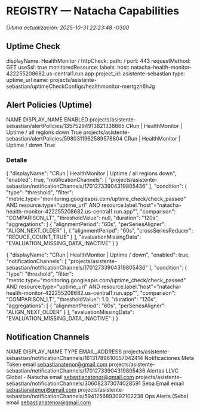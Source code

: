 # REGISTRY — Natacha Capabilities
_Última actualización: 2025-10-31 22:23:48 -0300_

## Uptime Check
displayName: HealthMonitor /
httpCheck:
  path: /
  port: 443
  requestMethod: GET
  useSsl: true
monitoredResource:
  labels:
    host: natacha-health-monitor-422255208682.us-central1.run.app
    project_id: asistente-sebastian
  type: uptime_url
name: projects/asistente-sebastian/uptimeCheckConfigs/healthmonitor-mertgzh6hJg

## Alert Policies (Uptime)
NAME                                                             DISPLAY_NAME                                      ENABLED
projects/asistente-sebastian/alertPolicies/13575294913821338865  CRun | HealthMonitor | Uptime / all regions down  True
projects/asistente-sebastian/alertPolicies/5980311962589578804   CRun | HealthMonitor | Uptime / down              True

### Detalle

{
  "displayName": "CRun | HealthMonitor | Uptime / all regions down",
  "enabled": true,
  "notificationChannels": [
    "projects/asistente-sebastian/notificationChannels/17012733904319805436"
  ],
  "condition": {
    "type": "threshold",
    "filter": "metric.type=\"monitoring.googleapis.com/uptime_check/check_passed\" AND resource.type=\"uptime_url\" AND resource.label.\"host\"=\"natacha-health-monitor-422255208682.us-central1.run.app\"",
    "comparison": "COMPARISON_LT",
    "thresholdValue": null,
    "duration": "120s",
    "aggregations": [
      {
        "alignmentPeriod": "60s",
        "perSeriesAligner": "ALIGN_NEXT_OLDER"
      },
      {
        "alignmentPeriod": "60s",
        "crossSeriesReducer": "REDUCE_COUNT_TRUE"
      }
    ],
    "evaluationMissingData": "EVALUATION_MISSING_DATA_INACTIVE"
  }
}

{
  "displayName": "CRun | HealthMonitor | Uptime / down",
  "enabled": true,
  "notificationChannels": [
    "projects/asistente-sebastian/notificationChannels/17012733904319805436"
  ],
  "condition": {
    "type": "threshold",
    "filter": "metric.type=\"monitoring.googleapis.com/uptime_check/check_passed\" AND resource.type=\"uptime_url\" AND resource.label.\"host\"=\"natacha-health-monitor-422255208682.us-central1.run.app\"",
    "comparison": "COMPARISON_LT",
    "thresholdValue": 1.0,
    "duration": "120s",
    "aggregations": [
      {
        "alignmentPeriod": "60s",
        "perSeriesAligner": "ALIGN_NEXT_OLDER"
      }
    ],
    "evaluationMissingData": "EVALUATION_MISSING_DATA_INACTIVE"
  }
}

## Notification Channels
NAME                                                                    DISPLAY_NAME                   TYPE   EMAIL_ADDRESS
projects/asistente-sebastian/notificationChannels/16131789610057042414  Notificaciones Meta Token      email  sebastianatenor@gmail.com
projects/asistente-sebastian/notificationChannels/17012733904319805436  Alertas LLVC Global - Natacha  email  sebastianatenor@gmail.com
projects/asistente-sebastian/notificationChannels/306082373074028591    Seba Email                     email  sebastianatenor@gmail.com
projects/asistente-sebastian/notificationChannels/5941256893092102238   Ops Alerts (Seba)              email  sebastianatenor@gmail.com
